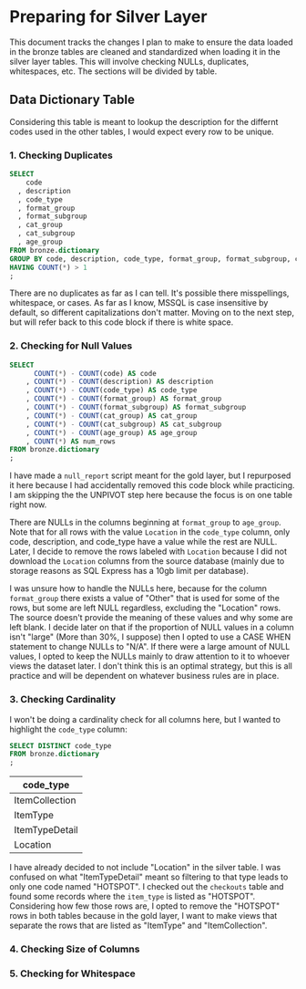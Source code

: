 # Preparing for Silver Layer

This document tracks the changes I plan to make to ensure the data loaded in the bronze tables are cleaned and standardized when loading it in the silver layer tables. This will involve checking NULLs, duplicates, whitespaces, etc. The sections will be divided by table.

## Data Dictionary Table

Considering this table is meant to lookup the description for the differnt codes used in the other tables, I would expect every row to be unique.

### 1. Checking Duplicates
```sql
SELECT
    code
  , description
  , code_type
  , format_group
  , format_subgroup
  , cat_group
  , cat_subgroup
  , age_group
FROM bronze.dictionary
GROUP BY code, description, code_type, format_group, format_subgroup, cat_group, cat_subgroup, age_group    -- I do opt to use GROUP BY instead of DISTINCT for performance reasons and to help build as a habit
HAVING COUNT(*) > 1
;
```
There are no duplicates as far as I can tell. It's possible there misspellings, whitespace, or cases. As far as I know, MSSQL is case insensitive by default, so different capitalizations don't matter. Moving on to the next step, but will refer back to this code block if there is white space.

### 2. Checking for Null Values
```sql
SELECT
      COUNT(*) - COUNT(code) AS code
    , COUNT(*) - COUNT(description) AS description
    , COUNT(*) - COUNT(code_type) AS code_type
    , COUNT(*) - COUNT(format_group) AS format_group
    , COUNT(*) - COUNT(format_subgroup) AS format_subgroup
    , COUNT(*) - COUNT(cat_group) AS cat_group
    , COUNT(*) - COUNT(cat_subgroup) AS cat_subgroup
    , COUNT(*) - COUNT(age_group) AS age_group
    , COUNT(*) AS num_rows
FROM bronze.dictionary
;
```
I have made a `null_report` script meant for the gold layer, but I repurposed it here because I had accidentally removed this code block while practicing. I am skipping the the UNPIVOT step here because the focus is on one table right now.

There are NULLs in the columns beginning at `format_group` to `age_group`. Note that for all rows with the value `Location` in the `code_type` column, only code, description, and code_type have a value while the rest are NULL. Later, I decide to remove the rows labeled with `Location` because I did not download the `Location` columns from the source database (mainly due to storage reasons as SQL Express has a 10gb limit per database).

I was unsure how to handle the NULLs here, because for the column `format_group` there exists a value of "Other" that is used for some of the rows, but some are left NULL regardless, excluding the "Location" rows. The source doesn't provide the meaning of these values and why some are left blank. I decide later on that if the proportion of NULL values in a column isn't "large" (More than 30%, I suppose) then I opted to use a CASE WHEN statement to change NULLs to "N/A". If there were a large amount of NULL values, I opted to keep the NULLs mainly to draw attention to it to whoever views the dataset later. I don't think this is an optimal strategy, but this is all practice and will be dependent on whatever business rules are in place.

### 3. Checking Cardinality
I won't be doing a cardinality check for all columns here, but I wanted to highlight the `code_type` column:
```sql
SELECT DISTINCT code_type
FROM bronze.dictionary
;
```
|code_type|
|---------|
|ItemCollection|
|ItemType|
|ItemTypeDetail|
|Location|

I have already decided to not include "Location" in the silver table. I was confused on what "ItemTypeDetail" meant so filtering to that type leads to only one code named "HOTSPOT". I checked out the `checkouts` table and found some records where the `item_type` is listed as "HOTSPOT". Considering how few those rows are, I opted to remove the "HOTSPOT" rows in both tables because in the gold layer, I want to make views that separate the rows that are listed as "ItemType" and "ItemCollection".

### 4. Checking Size of Columns

### 5. Checking for Whitespace
